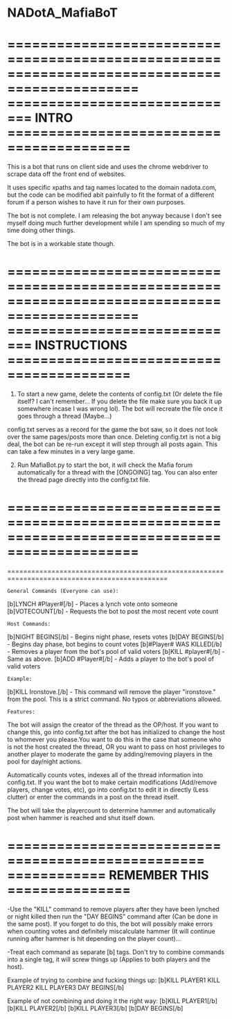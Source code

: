 # NADotA_MafiaBoT
==============================================================================================
=============================    INTRO        =========================================
==============================================================================================

This is a bot that runs on client side and uses the chrome webdriver to scrape data off the front end of websites.

It uses specific xpaths and tag names located to the domain nadota.com, but the code can be modified abit painfully to fit the format of a different forum if a person wishes to have it run for their own purposes.

The bot is not complete. I am releasing the bot anyway because I don't see myself doing much further development while I am spending so much of my time doing other things.

The bot is in a workable state though.

==============================================================================================
=============================    INSTRUCTIONS        =========================================
==============================================================================================

1. To start a new game, delete the contents of config.txt (Or delete the file itself? I can't remember... If you delete the file make sure you back it up somewhere incase I was wrong lol). The bot will recreate the file once it goes through a thread (Maybe...)

config.txt serves as a record for the game the bot saw, so it does not look over the same pages/posts more than once. Deleting config.txt is not a big deal, the bot can be re-run except it will step through all posts again. This can take a few minutes in a very large game. 

2. Run MafiaBot.py to start the bot, it will check the Mafia forum automatically for a thread with the [ONGOING] tag. You can also enter the thread page directly into the config.txt file. 

==============================================================================================
==============================================================================================
==============================================================================================

	General Commands (Everyone can use):
[b]LYNCH #Player#[/b] - Places a lynch vote onto someone
[b]VOTECOUNT[/b] - Requests the bot to post the most recent vote count

	Host Commands:
[b]NIGHT BEGINS[/b] - Begins night phase, resets votes
[b]DAY BEGINS[/b] - Begins day phase, bot begins to count votes
[b]#Player# WAS KILLED[/b] - Removes a player from the bot's pool of valid voters
[b]KILL #player#[/b] - Same as above.
[b]ADD #Player#[/b] - Adds a player to the bot's pool of valid voters

	Example:
[b]KILL Ironstove.[/b] - This command will remove the player "ironstove." from the pool. This is a strict command. No typos or abbreviations allowed.

	Features:
The bot will assign the creator of the thread as the OP/host. If you want to change this, go into config.txt after the bot has initialized to change the host to whomever you please.You want to do this in the case that someone who is not the host created the thread, OR you want to pass on host privileges to another player to moderate the game by adding/removing players in the pool for day/night actions.

Automatically counts votes, indexes all of the thread information into config.txt. If you want the bot to make certain modifications (Add/remove players, change votes, etc), go into config.txt to edit it in directly (Less clutter) or enter the commands in a post on the thread itself.

The bot will take the playercount to determine hammer and automatically post when hammer is reached and shut itself down.

==================================================
============     REMEMBER THIS     ===============
==================================================
-Use the "KILL" command to remove players after they have been lynched or night killed then run the "DAY BEGINS" command after (Can be done in the same post). If you forget to do this, the bot will possibly make errors when counting votes and definitely miscalculate hammer (It will continue running after hammer is hit depending on the player count)... 

-Treat each command as separate [b] tags. Don't try to combine commands into a single tag, it will screw things up (Applies to both players and the host).

Example of trying to combine and fucking things up:
[b]KILL PLAYER1
KILL PLAYER2
KILL PLAYER3
DAY BEGINS[/b]

Example of not combining and doing it the right way:
[b]KILL PLAYER1[/b]
[b]KILL PLAYER2[/b]
[b]KILL PLAYER3[/b]
[b]DAY BEGINS[/b]